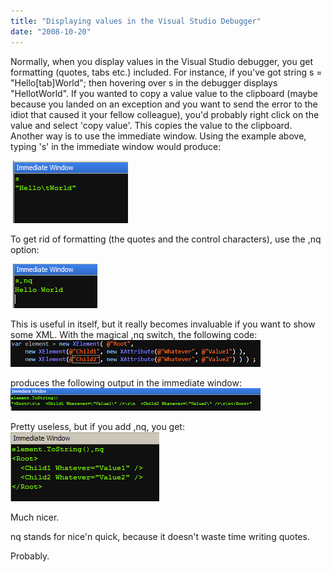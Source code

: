 ```yaml
---
title: "Displaying values in the Visual Studio Debugger"
date: "2008-10-20"
---
```


Normally, when you display values in the Visual Studio debugger, you get formatting (quotes, tabs etc.) included. For instance, if you've got string s = "Hello\[tab\]World"; then hovering over s in the debugger displays "HellotWorld". If you wanted to copy a value value to the clipboard (maybe because you landed on an exception and you want to send the error to the idiot that caused it your fellow colleague), you'd probably right click on the value and select 'copy value'. This copies the value to the clipboard. Another way is to use the immediate window. Using the example above, typing 's' in the immediate window would produce:

 [![](images/hw1.png)](http://2.bp.blogspot.com/_bIhihWOyLpw/SPyBkOfTnhI/AAAAAAAAARs/ycCmtOKDvtQ/s1600-h/hw1.png)

To get rid of formatting (the quotes and the control characters), use the ,nq option:

 [![](images/hw2.png)](http://2.bp.blogspot.com/_bIhihWOyLpw/SPyBjzDc4dI/AAAAAAAAARk/QemrhnrSNIU/s1600-h/hw2.png)

This is useful in itself, but it really becomes invaluable if you want to show some XML. With the magical ,nq switch, the following code: [![](images/x1.png)](http://2.bp.blogspot.com/_bIhihWOyLpw/SPyDNmmpDSI/AAAAAAAAAR0/Bbide7cMp8E/s1600-h/x1.png)

produces the following output in the immediate window: [![](images/x2.png)](http://4.bp.blogspot.com/_bIhihWOyLpw/SPyExCPdxHI/AAAAAAAAASM/Hk0LOH8w1yE/s1600-h/x2.png)

Pretty useless, but if you add ,nq, you get: [![](images/x3.png)](http://4.bp.blogspot.com/_bIhihWOyLpw/SPyDvZxIR8I/AAAAAAAAASE/A_QbIwxvBmg/s1600-h/x3.png)

Much nicer.

nq stands for nice'n quick, because it doesn't waste time writing quotes.

Probably.
